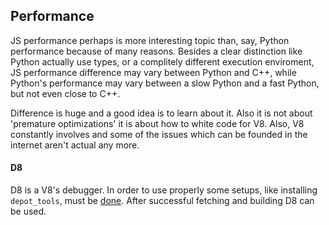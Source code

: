 ## Performance
JS performance perhaps is more interesting topic than, say, Python performance because of many reasons. Besides a clear distinction like Python actually use types, or a complitely different execution enviroment, JS performance difference may vary between Python and C++, while Python's performance may vary between a slow Python and a fast Python, but not even close to C++.

Difference is huge and a good idea is to learn about it. Also it is not about 'premature optimizations' it is about how to white code for V8. Also, V8 constantly involves and some of the issues which can be founded in the internet aren't actual any more.

#### D8
D8 is a V8's debugger. In order to use properly some setups, like installing `depot_tools`,  must be [done](https://github.com/v8/v8/wiki/Building%20with%20Gyp). After successful fetching and building D8 can be used.


